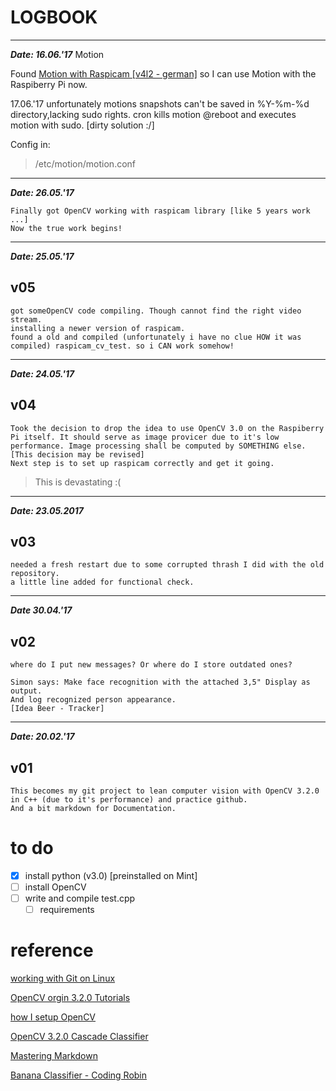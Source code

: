# LOGBOOK

---
***Date: 16.06.'17*** Motion

Found
[Motion with Raspicam [v4l2 - german]](https://www.bitblokes.de/2014/01/kameramodul-des-raspberry-pi-v4l-treiber-video4linux-und-motion/)
so I can use Motion with the Raspiberry Pi now.

17.06.'17
unfortunately motions snapshots can't be saved in %Y-%m-%d directory,lacking sudo rights. cron kills motion @reboot and executes motion with sudo. [dirty solution :/]

Config in:
> /etc/motion/motion.conf

---
***Date: 26.05.'17***
```` md6
Finally got OpenCV working with raspicam library [like 5 years work ...]
Now the true work begins!
````
---
***Date: 25.05.'17***
## v05

```` md5
got someOpenCV code compiling. Though cannot find the right video stream.
installing a newer version of raspicam.
found a old and compiled (unfortunately i have no clue HOW it was compiled) raspicam_cv_test. so i CAN work somehow!

````

---
***Date: 24.05.'17***
## v04

```` md1
Took the decision to drop the idea to use OpenCV 3.0 on the Raspiberry Pi itself. It should serve as image provicer due to it's low performance. Image processing shall be computed by SOMETHING else. [This decision may be revised]
Next step is to set up raspicam correctly and get it going.

````
>This is devastating :(


---

***Date: 23.05.2017***
## v03
```` md2
needed a fresh restart due to some corrupted thrash I did with the old repository.
a little line added for functional check.
````
---

***Date 30.04.'17***

## v02
```` md3
where do I put new messages? Or where do I store outdated ones?

Simon says: Make face recognition with the attached 3,5" Display as output.
And log recognized person appearance.
[Idea Beer - Tracker]
````

---

***Date: 20.02.'17***

## v01
```` md4
This becomes my git project to lean computer vision with OpenCV 3.2.0 in C++ (due to it's performance) and practice github.
And a bit markdown for Documentation.

````

# to do
- [x] install python (v3.0) [preinstalled on Mint]
- [ ] install OpenCV
- [ ] write and compile test.cpp
  - [ ] requirements

# reference
[working with Git on Linux](http://guides.beanstalkapp.com/version-control/git-on-linux.html "title")

[OpenCV orgin 3.2.0 Tutorials](http://docs.opencv.org/master/d9/df8/tutorial_root.html)

[how I setup OpenCV](https://github.com/MicrocontrollersAndMore/Raspberry_Pi_2_and_OpenCV_3_Tutorial_Part_1)

[OpenCV 3.2.0 Cascade Classifier](http://docs.opencv.org/3.0-beta/doc/tutorials/objdetect/cascade_classifier/cascade_classifier.html)

[Mastering Markdown](https://guides.github.com/features/mastering-markdown/)

[Banana Classifier - Coding Robin](http://coding-robin.de/2013/07/22/train-your-own-opencv-haar-classifier.html)
